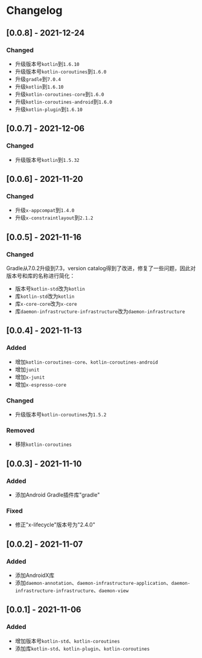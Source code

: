 # Changelog

## [0.0.8] - 2021-12-24

### Changed

- 升级版本号`kotlin`到`1.6.10`
- 升级版本号`kotlin-coroutines`到`1.6.0`
- 升级`gradle`到`7.0.4`
- 升级`kotlin`到`1.6.10`
- 升级`kotlin-coroutines-core`到`1.6.0`
- 升级`kotlin-coroutines-android`到`1.6.0`
- 升级`kotlin-plugin`到`1.6.10`

## [0.0.7] - 2021-12-06

### Changed

- 升级版本号`kotlin`到`1.5.32`

## [0.0.6] - 2021-11-20

### Changed

- 升级`x-appcompat`到`1.4.0`
- 升级`x-constraintlayout`到`2.1.2`

## [0.0.5] - 2021-11-16

### Changed

Gradle从7.0.2升级到7.3，version catalog得到了改进，修复了一些问题，因此对版本号和库的名称进行简化：

- 版本号`kotlin-std`改为`kotlin`
- 库`kotlin-std`改为`kotlin`
- 库`x-core-core`改为`x-core`
- 库`daemon-infrastructure-infrastructure`改为`daemon-infrastructure`

## [0.0.4] - 2021-11-13

### Added

- 增加`kotlin-coroutines-core`、`kotlin-coroutines-android`
- 增加`junit`
- 增加`x-junit`
- 增加`x-espresso-core`

### Changed

- 升级版本号`kotlin-coroutines`为`1.5.2`

### Removed

- 移除`kotlin-coroutines`

## [0.0.3] - 2021-11-10

### Added

- 添加Android Gradle插件库"gradle"

### Fixed

- 修正"x-lifecycle"版本号为"2.4.0"

## [0.0.2] - 2021-11-07

### Added

- 添加AndroidX库
- 添加`daemon-annotation`、`daemon-infrastructure-application`、`daemon-infrastructure-infrastructure`、`daemon-view`

## [0.0.1] - 2021-11-06

### Added

- 增加版本号`kotlin-std`、`kotlin-coroutines`
- 添加库`kotlin-std`、`kotlin-plugin`、`kotlin-coroutines`
